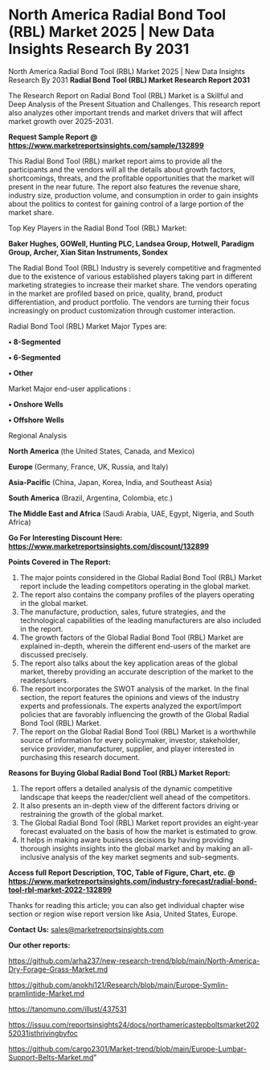 # North America Radial Bond Tool (RBL) Market 2025 | New Data Insights Research By 2031
 North America Radial Bond Tool (RBL) Market 2025 | New Data Insights Research By 2031
<strong>Radial Bond Tool (RBL) Market Research Report 2031</strong>

The Research Report on Radial Bond Tool (RBL) Market is a Skillful and Deep Analysis of the Present Situation and Challenges. This research report also analyzes other important trends and market drivers that will affect market growth over 2025-2031.

<strong>Request Sample Report @ <a href=https://www.marketreportsinsights.com/sample/132899>https://www.marketreportsinsights.com/sample/132899</a></strong>

This Radial Bond Tool (RBL) market report aims to provide all the participants and the vendors will all the details about growth factors, shortcomings, threats, and the profitable opportunities that the market will present in the near future. The report also features the revenue share, industry size, production volume, and consumption in order to gain insights about the politics to contest for gaining control of a large portion of the market share.

Top Key Players in the Radial Bond Tool (RBL) Market:

<strong>Baker Hughes, GOWell, Hunting PLC, Landsea Group, Hotwell, Paradigm Group, Archer, Xian Sitan Instruments, Sondex</strong>

The Radial Bond Tool (RBL) Industry is severely competitive and fragmented due to the existence of various established players taking part in different marketing strategies to increase their market share. The vendors operating in the market are profiled based on price, quality, brand, product differentiation, and product portfolio. The vendors are turning their focus increasingly on product customization through customer interaction.

Radial Bond Tool (RBL) Market Major Types are:

<strong>• 8-Segmented

• 6-Segmented

• Other</strong>

Market Major end-user applications :

<strong>• Onshore Wells

• Offshore Wells</strong>

Regional Analysis

</u><strong><b>North America</b></strong> (the United States, Canada, and Mexico)

<strong><b>Europe </b></strong>(Germany, France, UK, Russia, and Italy)

<strong><b>Asia-Pacific</b></strong> (China, Japan, Korea, India, and Southeast Asia)

<strong><b>South America</b></strong> (Brazil, Argentina, Colombia, etc.)

<strong><b>The Middle East and Africa</b></strong> (Saudi Arabia, UAE, Egypt, Nigeria, and South Africa)

<strong>Go For Interesting Discount Here: <a href=https://www.marketreportsinsights.com/discount/132899>https://www.marketreportsinsights.com/discount/132899</a></strong>

<strong>Points Covered in The Report:</strong>
<ol>
  <li>The major points considered in the Global Radial Bond Tool (RBL) Market report include the leading competitors operating in the global market.</li>
  <li>The report also contains the company profiles of the players operating in the global market.</li>
  <li>The manufacture, production, sales, future strategies, and the technological capabilities of the leading manufacturers are also included in the report.</li>
  <li>The growth factors of the Global Radial Bond Tool (RBL) Market are explained in-depth, wherein the different end-users of the market are discussed precisely.</li>
  <li>The report also talks about the key application areas of the global market, thereby providing an accurate description of the market to the readers/users.</li>
  <li>The report incorporates the SWOT analysis of the market. In the final section, the report features the opinions and views of the industry experts and professionals. The experts analyzed the export/import policies that are favorably influencing the growth of the Global Radial Bond Tool (RBL) Market.</li>
  <li>The report on the Global Radial Bond Tool (RBL) Market is a worthwhile source of information for every policymaker, investor, stakeholder, service provider, manufacturer, supplier, and player interested in purchasing this research document.</li>
</ol>
<strong>Reasons for Buying Global Radial Bond Tool (RBL) Market Report:</strong>

<ol>
  <li>The report offers a detailed analysis of the dynamic competitive landscape that keeps the reader/client well ahead of the competitors.</li>
  <li>It also presents an in-depth view of the different factors driving or restraining the growth of the global market.</li>
  <li>The Global Radial Bond Tool (RBL) Market report provides an eight-year forecast evaluated on the basis of how the market is estimated to grow.</li>
  <li>It helps in making aware business decisions by having providing thorough insights insights into the global market and by making an all-inclusive analysis of the key market segments and sub-segments.</li>
</ol>
<strong>Access full Report Description, TOC, Table of Figure, Chart, etc. @ <a href=https://www.marketreportsinsights.com/industry-forecast/radial-bond-tool-rbl-market-2022-132899>https://www.marketreportsinsights.com/industry-forecast/radial-bond-tool-rbl-market-2022-132899</a></strong>


Thanks for reading this article; you can also get individual chapter wise section or region wise report version like Asia, United States, Europe.

<strong>Contact Us:</strong>
sales@marketreportsinsights.com

<strong>Our other reports:</strong>

<a href=https://github.com/arha237/new-research-trend/blob/main/North-America-Dry-Forage-Grass-Market.md>https://github.com/arha237/new-research-trend/blob/main/North-America-Dry-Forage-Grass-Market.md</a>

<a href=https://github.com/anokhi121/Research/blob/main/Europe-Symlin-pramlintide-Market.md>https://github.com/anokhi121/Research/blob/main/Europe-Symlin-pramlintide-Market.md</a>

<a href=https://tanomuno.com/illust/437531>https://tanomuno.com/illust/437531</a>

<a href=https://issuu.com/reportsinsights24/docs/northamericastepboltsmarket20252031isthrivingbyfoc>https://issuu.com/reportsinsights24/docs/northamericastepboltsmarket20252031isthrivingbyfoc</a>

<a href=https://github.com/cargo2301/Market-trend/blob/main/Europe-Lumbar-Support-Belts-Market.md>https://github.com/cargo2301/Market-trend/blob/main/Europe-Lumbar-Support-Belts-Market.md</a>"
